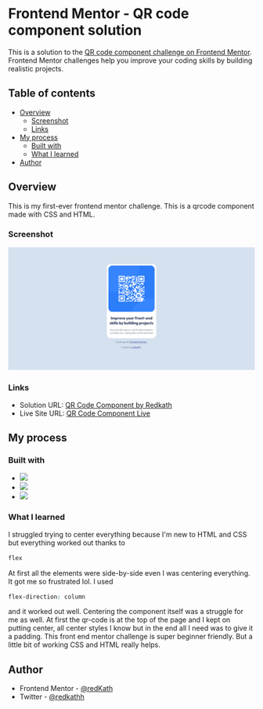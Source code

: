 # Frontend Mentor - QR code component solution

This is a solution to the [QR code component challenge on Frontend Mentor](https://www.frontendmentor.io/challenges/qr-code-component-iux_sIO_H). Frontend Mentor challenges help you improve your coding skills by building realistic projects. 

## Table of contents

- [Overview](#overview)
  - [Screenshot](#screenshot)
  - [Links](#links)
- [My process](#my-process)
  - [Built with](#built-with)
  - [What I learned](#what-i-learned)
- [Author](#author)


## Overview
This is my first-ever frontend mentor challenge. This is a qrcode component made with CSS and HTML.
### Screenshot

![](./images/Screenshot.png)

### Links

- Solution URL: [QR Code Component by Redkath](https://www.frontendmentor.io/solutions/qr-code-component-Qp3pss-PYb)
- Live Site URL: [QR Code Component Live](https://symphonious-torte-921042.netlify.app/)

## My process

### Built with

- ![](https://img.shields.io/badge/Code-HTML5-informational?style=flat&logo=HTML5&logoColor=white&color=orange)
- ![](https://img.shields.io/badge/Code-CSS-informational?style=flat&logo=CSS3&logoColor=white&color=blue)
- ![](https://img.shields.io/badge/CSS-Flexbox-informational?style=flat&logo=css3&logoColor=white&color=blue)

### What I learned

I struggled trying to center everything because I'm new to HTML and CSS but everything worked out thanks to 
```css 
flex
```
At first all the elements were side-by-side even I was centering everything. It got me so frustrated lol. I used 
```css 
flex-direction: column
``` 
and it worked out well. Centering the component itself was a struggle for me as well. At first the qr-code is at the top of the page and I kept on putting center, all center styles I know but in the end all I need was to give it a padding. This front end mentor challenge is super beginner friendly. But a little bit of working CSS and HTML really helps.

## Author

- Frontend Mentor - [@redKath](https://www.frontendmentor.io/profile/redKath)
- Twitter - [@redkathh](https://www.twitter.com/redkathh)
